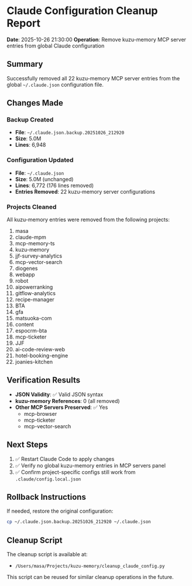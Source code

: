 # Claude Configuration Cleanup Report

**Date**: 2025-10-26 21:30:00
**Operation**: Remove kuzu-memory MCP server entries from global Claude configuration

## Summary

Successfully removed all 22 kuzu-memory MCP server entries from the global `~/.claude.json` configuration file.

## Changes Made

### Backup Created
- **File**: `~/.claude.json.backup.20251026_212920`
- **Size**: 5.0M
- **Lines**: 6,948

### Configuration Updated
- **File**: `~/.claude.json`
- **Size**: 5.0M (unchanged)
- **Lines**: 6,772 (176 lines removed)
- **Entries Removed**: 22 kuzu-memory server configurations

### Projects Cleaned

All kuzu-memory entries were removed from the following projects:
1. masa
2. claude-mpm
3. mcp-memory-ts
4. kuzu-memory
5. jjf-survey-analytics
6. mcp-vector-search
7. diogenes
8. webapp
9. robot
10. aipowerranking
11. gitflow-analytics
12. recipe-manager
13. BTA
14. gfa
15. matsuoka-com
16. content
17. espocrm-bta
18. mcp-ticketer
19. JJF
20. ai-code-review-web
21. hotel-booking-engine
22. joanies-kitchen

## Verification Results

- **JSON Validity**: ✅ Valid JSON syntax
- **kuzu-memory References**: 0 (all removed)
- **Other MCP Servers Preserved**: ✅ Yes
  - mcp-browser
  - mcp-ticketer
  - mcp-vector-search

## Next Steps

1. ✅ Restart Claude Code to apply changes
2. ✅ Verify no global kuzu-memory entries in MCP servers panel
3. ✅ Confirm project-specific configs still work from `.claude/config.local.json`

## Rollback Instructions

If needed, restore the original configuration:

```bash
cp ~/.claude.json.backup.20251026_212920 ~/.claude.json
```

## Cleanup Script

The cleanup script is available at:
- `/Users/masa/Projects/kuzu-memory/cleanup_claude_config.py`

This script can be reused for similar cleanup operations in the future.
